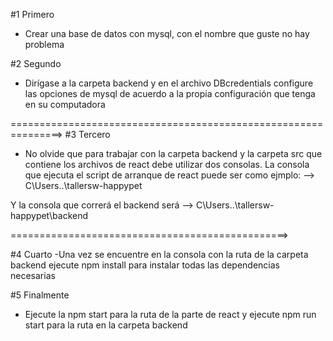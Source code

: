#1 Primero
- Crear una base de datos con mysql, con el nombre que guste no hay problema

#2 Segundo
- Dirígase a la carpeta backend y en el archivo DBcredentials configure las opciones de mysql
de acuerdo a la propia configuración que tenga en su computadora

===============================================================>
#3 Tercero
- No olvide que para trabajar con la carpeta backend y la carpeta src que contiene los 
archivos de react debe utilizar dos consolas. La consola que ejecuta el script de arranque de react puede ser como ejmplo:
--> C\Users..\tallersw-happypet
 
 Y la consola que correrá el backend será
 --> C\Users..\tallersw-happypet\backend

 ================================================>

 #4 Cuarto
 -Una vez se encuentre en la consola con la ruta de la carpeta backend ejecute npm install para instalar todas las dependencias necesarias

 #5 Finalmente
 - Ejecute la npm start para la ruta de la parte de react y ejecute npm run start para 
 la ruta en la carpeta backend
